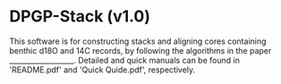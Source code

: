 # DPGP-Stack (v1.0)

This software is for constructing stacks and aligning cores containing benthic d18O and 14C records, by following the algorithms in the paper __________________. Detailed and quick manuals can be found in 'README.pdf' and 'Quick Quide.pdf', respectively.
